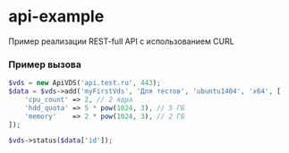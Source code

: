 # api-example
Пример реализации REST-full API с использованием CURL

### Пример вызова

```php
$vds = new ApiVDS('api.test.ru', 443);
$data = $vds->add('myFirstVds', 'Для тестов', 'ubuntu1404', 'x64', [
    'cpu_count' => 2, // 2 ядра
    'hdd_quota' => 5 * pow(1024, 3), // 5 ГБ
    'memory'    => 2 * pow(1024, 3), // 2 ГБ
]);

$vds->status($data['id']);
```
